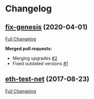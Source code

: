 # Changelog

## [fix-genesis](https://github.com/RyanHendricks/Docker-Ethereum-Testnet/tree/fix-genesis) (2020-04-01)

[Full Changelog](https://github.com/RyanHendricks/Docker-Ethereum-Testnet/compare/eth-test-net...fix-genesis)

**Merged pull requests:**

- Merging upgrades [\#2](https://github.com/RyanHendricks/Docker-Ethereum-Testnet/pull/2)
- Fixed outdated versions [\#1](https://github.com/RyanHendricks/Docker-Ethereum-Testnet/pull/1)

## [eth-test-net](https://github.com/RyanHendricks/Docker-Ethereum-Testnet/tree/eth-test-net) (2017-08-23)

[Full Changelog](https://github.com/RyanHendricks/Docker-Ethereum-Testnet/compare/8734f72b63e2a32e3c39bf97e17b349e98d248e9...eth-test-net)
